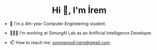 <h1 align="center">Hi 👋, I'm İrem</h1>

- 🌱 I'm a 4th-year Computer Engineering student.

- 👩🏻‍💻 I’m working at SimurgAI Lab as an Artificial Intelligence Developer.

- 📫 How to reach me: sonmezgull.irem@gmail.com


